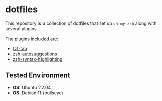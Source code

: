 # dotfiles

This repository is a collection of dotfiles that set up `oh-my-zsh` along with several plugins.

The plugins included are:

- [fzf-tab](https://github.com/Aloxaf/fzf-tab)
- [zsh-autosuggestions](https://github.com/zsh-users/zsh-autosuggestions)
- [zsh-syntax-highlighting](https://github.com/zsh-users/zsh-syntax-highlighting)

## Tested Environment

- **OS:** Ubuntu 22.04
- **OS:** Debian 11 (bullseye)
